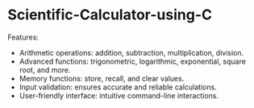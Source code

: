 # Scientific-Calculator-using-C
Features:
- Arithmetic operations: addition, subtraction, multiplication, division.
- Advanced functions: trigonometric, logarithmic, exponential, square root, and more.
- Memory functions: store, recall, and clear values.
- Input validation: ensures accurate and reliable calculations.
- User-friendly interface: intuitive command-line interactions.
